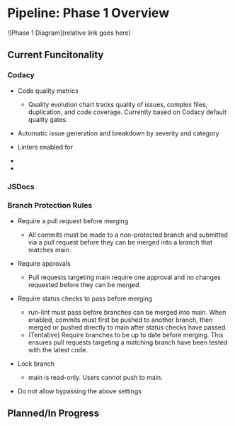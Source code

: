 # Pipeline: Phase 1 Overview




![Phase 1 Diagram](relative link goes here)

## Current Funcitonality   

### Codacy

* Code quality metrics
  * Quality evolution chart tracks quality of issues, complex files, duplication, and code coverage. Currently based on Codacy default quality gates.
    
* Automatic issue generation and breakdown by severity and category
  
* Linters enabled for
*
*

### JSDocs

### Branch Protection Rules

* Require a pull request before merging
  * All commits must be made to a non-protected branch and submitted via a pull request before they can be merged into a branch that matches main.
 
* Require approvals
  * Pull requests targeting main require one approval and no changes requested before they can be merged.
 
* Require status checks to pass before merging
  * run-lint must pass before branches can be merged into main. When enabled, commits must first be pushed to another branch, then merged or pushed directly to main after status checks have passed.
  * (Tentative) Require branches to be up to date before merging. This ensures pull requests targeting a matching branch have been tested with the latest code.

* Lock branch 
  * main is read-only. Users cannot push to main.

* Do not allow bypassing the above settings




## Planned/In Progress


